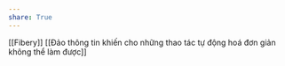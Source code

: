 ```yaml
---
share: True
---
```

[[Fibery]]
[[Đảo thông tin khiến cho những thao tác tự động hoá đơn giản không thể làm được]]
